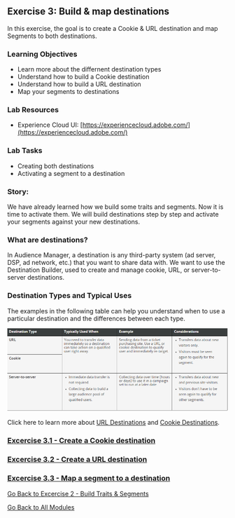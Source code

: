 ## Exercise 3: Build & map destinations
In this exercise, the goal is to create a Cookie & URL destination and map Segments to both destinations.

### Learning Objectives

- Learn more about the differnent destination types
- Understand how to build a Cookie destination
- Understand how to build a URL destination
- Map your segments to destinations

### Lab Resources

- Experience Cloud UI: [https://experiencecloud.adobe.com/](https://experiencecloud.adobe.com/)

### Lab Tasks

- Creating both destinations
- Activating a segment to a destination

### Story:

We have already learned how we build some traits and segments. Now it is time to activate them. We will build destinations step by step and activate your segments against your new destinations.

### What are destinations?

In Audience Manager, a destination is any third-party system (ad server, DSP, ad network, etc.) that you want to share data with. We want to use the Destination Builder, used to create and manage cookie, URL, or server-to-server destinations.

### Destination Types and Typical Uses

The examples in the following table can help you understand when to use a particular destination and the differences between each type.

![Destionations](./images/types.png)

Click here to learn more about [URL Destinations](https://marketing.adobe.com/resources/help/en_US/aam/create-url-destination.html) and [Cookie Destinations](https://marketing.adobe.com/resources/help/en_US/aam/create-cookie-destination.html).

### [Excercise 3.1 - Create a Cookie destination](./ex1.md)

### [Excercise 3.2 - Create a URL destination](./ex2.md)

### [Excercise 3.3 - Map a segment to a destination](./ex3.md)



[Go Back to Excercise 2 - Build Traits & Segments](../create_traits)

[Go Back to All Modules](/../../)



